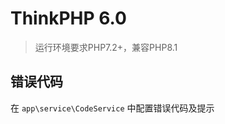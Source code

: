 ThinkPHP 6.0
===============

> 运行环境要求PHP7.2+，兼容PHP8.1

## 错误代码

在 `app\service\CodeService` 中配置错误代码及提示


